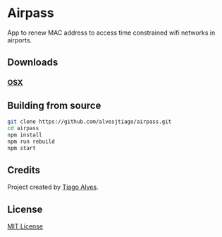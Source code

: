 # Airpass 

App to renew MAC address to access time constrained wifi networks in airports.

## Downloads

### [OSX](https://github.com/alvesjtiago/airpass/releases/tag/1.0.0)

## Building from source

```bash
git clone https://github.com/alvesjtiago/airpass.git
cd airpass
npm install
npm run rebuild
npm start
```

## Credits

Project created by [Tiago Alves](http://tiagoalves.me).

## License

[MIT License](LICENSE.md)
